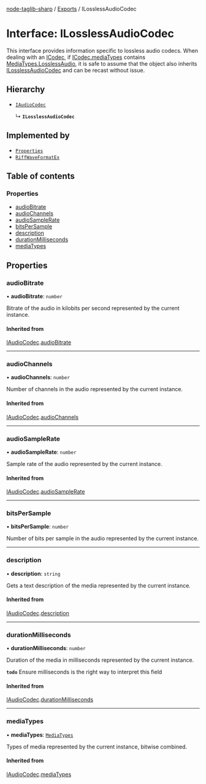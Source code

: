 [node-taglib-sharp](../README.md) / [Exports](../modules.md) / ILosslessAudioCodec

# Interface: ILosslessAudioCodec

This interface provides information specific to lossless audio codecs.
When dealing with an [ICodec](ICodec.md), if [ICodec.mediaTypes](ICodec.md#mediatypes) contains
[MediaTypes.LosslessAudio](../enums/MediaTypes.md#losslessaudio), it is safe to assume that the object also inherits
[ILosslessAudioCodec](ILosslessAudioCodec.md) and can be recast without issue.

## Hierarchy

- [`IAudioCodec`](IAudioCodec.md)

  ↳ **`ILosslessAudioCodec`**

## Implemented by

- [`Properties`](../classes/Properties.md)
- [`RiffWaveFormatEx`](../classes/RiffWaveFormatEx.md)

## Table of contents

### Properties

- [audioBitrate](ILosslessAudioCodec.md#audiobitrate)
- [audioChannels](ILosslessAudioCodec.md#audiochannels)
- [audioSampleRate](ILosslessAudioCodec.md#audiosamplerate)
- [bitsPerSample](ILosslessAudioCodec.md#bitspersample)
- [description](ILosslessAudioCodec.md#description)
- [durationMilliseconds](ILosslessAudioCodec.md#durationmilliseconds)
- [mediaTypes](ILosslessAudioCodec.md#mediatypes)

## Properties

### audioBitrate

• **audioBitrate**: `number`

Bitrate of the audio in kilobits per second represented by the current instance.

#### Inherited from

[IAudioCodec](IAudioCodec.md).[audioBitrate](IAudioCodec.md#audiobitrate)

___

### audioChannels

• **audioChannels**: `number`

Number of channels in the audio represented by the current instance.

#### Inherited from

[IAudioCodec](IAudioCodec.md).[audioChannels](IAudioCodec.md#audiochannels)

___

### audioSampleRate

• **audioSampleRate**: `number`

Sample rate of the audio represented by the current instance.

#### Inherited from

[IAudioCodec](IAudioCodec.md).[audioSampleRate](IAudioCodec.md#audiosamplerate)

___

### bitsPerSample

• **bitsPerSample**: `number`

Number of bits per sample in the audio represented by the current instance.

___

### description

• **description**: `string`

Gets a text description of the media represented by the current instance.

#### Inherited from

[IAudioCodec](IAudioCodec.md).[description](IAudioCodec.md#description)

___

### durationMilliseconds

• **durationMilliseconds**: `number`

Duration of the media in milliseconds represented by the current instance.

**`todo`** Ensure milliseconds is the right way to interpret this field

#### Inherited from

[IAudioCodec](IAudioCodec.md).[durationMilliseconds](IAudioCodec.md#durationmilliseconds)

___

### mediaTypes

• **mediaTypes**: [`MediaTypes`](../enums/MediaTypes.md)

Types of media represented by the current instance, bitwise combined.

#### Inherited from

[IAudioCodec](IAudioCodec.md).[mediaTypes](IAudioCodec.md#mediatypes)
